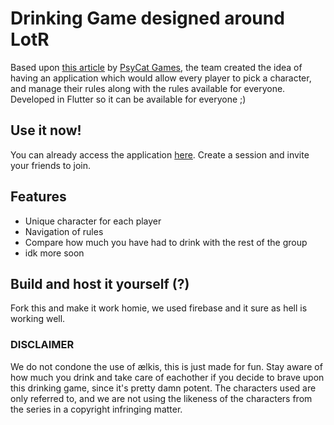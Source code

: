 # Drinking Game designed around LotR
Based upon [this article](https://psycatgames.com/magazine/party-games/the-lord-of-the-rings/) by [PsyCat Games](https://psycatgames.com/), the team created the idea of having an application which would allow every player to pick a character, and manage their rules along with the rules available for everyone. Developed in Flutter so it can be available for everyone ;) 


## Use it now!
You can already access the application [here](https://lotr-drinking-game.web.app/). Create a session and invite your friends to join.

## Features
  * Unique character for each player
  * Navigation of rules
  * Compare how much you have had to drink with the rest of the group
  * idk more soon

## Build and host it yourself (?)
Fork this and make it work homie, we used firebase and it sure as hell is working well.

### DISCLAIMER
We do not condone the use of ælkis, this is just made for fun. Stay aware of how much you drink and take care of eachother if you decide to brave upon this drinking game, since it's pretty damn potent. The characters used are only referred to, and we are not using the likeness of the characters from the series in a copyright infringing matter. 
